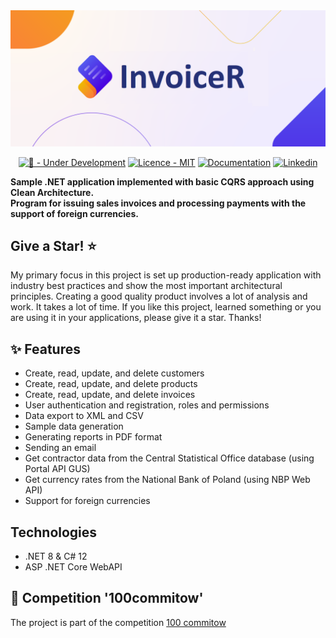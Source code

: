 <div align="center">
    <img src="docs/invoicer-logo.png">
</div>

<div align="center">

[![🚧 - Under Development](https://img.shields.io/badge/🚧-Under_Development-orange)](https://)
[![Licence - MIT](https://img.shields.io/badge/Licence-MIT-2ea44f)](https://github.com/patryksladek/InvoiceR?tab=MIT-1-ov-file)
[![Documentation](https://img.shields.io/badge/Documentation-2ea44f?logo=googledocs&logoColor=white)](https://docs.google.com/document/d/1DxvDwNv1GVRXYc13nqxui2WvYJIQo9MMLG7z9DFc758/edit?usp=sharing)
[![Linkedin](https://img.shields.io/badge/Linkedin-2ea44f?logo=linkedin)](https://www.linkedin.com/in/patryk-sladek/)

</div>  

**Sample .NET application implemented with basic CQRS approach using Clean Architecture.**   
**Program for issuing sales invoices and processing payments with the support of foreign currencies.**

## Give a Star! :star:

My primary focus in this project is set up production-ready application with industry best practices and show the most important architectural principles. Creating a good quality product involves a lot of analysis and work. It takes a lot of time. If you like this project, learned something or you are using it in your applications, please give it a star. Thanks!

## ✨ Features

- Create, read, update, and delete customers
- Create, read, update, and delete products
- Create, read, update, and delete invoices
- User authentication and registration, roles and permissions
- Data export to XML and CSV
- Sample data generation
- Generating reports in PDF format
- Sending an email
- Get contractor data from the Central Statistical Office database (using Portal API GUS)
- Get currency rates from the National Bank of Poland (using NBP Web API)
- Support for foreign currencies

## Technologies
- .NET 8 & C# 12
- ASP .NET Core WebAPI

## :medal_sports: Competition '100commitow'
The project is part of the competition [100 commitow](https://100commitow.pl)
